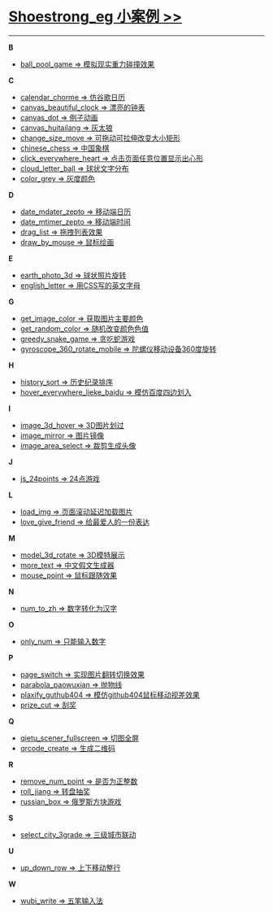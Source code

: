 # **[Shoestrong_eg 小案例 >>](http://shoestrong.github.io/blog-eg)**

***

**B**
* [ball_pool_game => 模拟现实重力碰撞效果](http://shoestrong.github.io/blog-eg/eg/ball_pool_game/) 


**C**
* [calendar_chorme => 仿谷歌日历](http://shoestrong.github.io/blog-eg/eg/calendar_chorme/) 
* [canvas_beautiful_clock => 漂亮的钟表](http://shoestrong.github.io/blog-eg/eg/canvas_beautiful_clock/) 
* [canvas_dot => 例子动画](http://shoestrong.github.io/blog-eg/eg/canvas_dot/)
* [canvas_huitailang => 灰太狼](http://shoestrong.github.io/blog-eg/eg/canvas_huitailang/)
* [change_size_move => 可拖动可拉伸改变大小矩形](http://shoestrong.github.io/blog-eg/eg/change_size_move/)
* [chinese_chess => 中国象棋](http://shoestrong.github.io/blog-eg/eg/chinese_chess/)
* [click_everywhere_heart => 点击页面任意位置显示出心形](http://shoestrong.github.io/blog-eg/eg/click_everywhere_heart/)
* [cloud_letter_ball => 球状文字分布](http://shoestrong.github.io/blog-eg/eg/cloud_letter_ball/)
* [color_grey => 灰度颜色](http://shoestrong.github.io/blog-eg/eg/color_grey/)


**D**
* [date_mdater_zepto => 移动端日历](http://shoestrong.github.io/blog-eg/eg/date_mdater_zepto/)
* [date_mtimer_zepto => 移动端时间](http://shoestrong.github.io/blog-eg/eg/date_mtimer_zepto/)
* [drag_list => 拖拽列表效果](http://shoestrong.github.io/blog-eg/eg/drag_list/)
* [draw_by_mouse => 鼠标绘画](http://shoestrong.github.io/blog-eg/eg/draw_by_mouse/)



**E**
* [earth_photo_3d => 球状照片旋转](http://shoestrong.github.io/blog-eg/eg/earth_photo_3d/) 
* [english_letter => 用CSS写的英文字母](http://shoestrong.github.io/blog-eg/eg/english_letter/)



**G**
* [get_image_color => 获取图片主要颜色](http://shoestrong.github.io/blog-eg/eg/get_image_color/)
* [get_random_color => 随机改变颜色色值](http://shoestrong.github.io/blog-eg/eg/get_random_color/)
* [greedy_snake_game => 贪吃蛇游戏](http://shoestrong.github.io/blog-eg/eg/greedy_snake_game/)
* [gyroscope_360_rotate_mobile => 陀螺仪移动设备360度旋转](http://shoestrong.github.io/blog-eg/eg/gyroscope_360_rotate_mobile/)



**H**
* [history_sort => 历史纪录排序](http://shoestrong.github.io/blog-eg/eg/history_sort/)
* [hover_everywhere_lieke_baidu => 模仿百度四边划入](http://shoestrong.github.io/blog-eg/eg/hover_everywhere_lieke_baidu/)



**I**
* [image_3d_hover => 3D图片划过](http://shoestrong.github.io/blog-eg/eg/image_3d_hover/)
* [image_mirror => 图片镜像](http://shoestrong.github.io/blog-eg/eg/image_mirror/)
* [image_area_select => 裁剪生成头像](http://shoestrong.github.io/blog-eg/eg/image_area_select/)



**J**
* [js_24points => 24点游戏](http://shoestrong.github.io/blog-eg/eg/js_24points/)



**L**
* [load_img => 页面滚动延迟加载图片](http://shoestrong.github.io/blog-eg/eg/load_img/)
* [love_give_friend => 给最爱人的一份表达](http://shoestrong.github.io/blog-eg/eg/love_give_friend/)



**M**
* [model_3d_rotate => 3D模特展示](http://shoestrong.github.io/blog-eg/eg/model_3d_rotate/)
* [more_text => 中文假文生成器](http://shoestrong.github.io/blog-eg/eg/more_text/)
* [mouse_point => 鼠标跟随效果](http://shoestrong.github.io/blog-eg/eg/mouse_point/)



**N**
* [num_to_zh => 数字转化为汉字](http://shoestrong.github.io/blog-eg/eg/num_to_zh/)



**O**
* [only_num => 只能输入数字](http://shoestrong.github.io/blog-eg/eg/only_num/)



**P**
* [page_switch => 实现图片翻转切换效果](http://shoestrong.github.io/blog-eg/eg/page_switch/)
* [parabola_paowuxian => 抛物线](http://shoestrong.github.io/blog-eg/eg/parabola_paowuxian/)
* [plaxify_guthub404 => 模仿github404鼠标移动视差效果](http://shoestrong.github.io/blog-eg/eg/plaxify_guthub404/)
* [prize_cut => 刮奖](http://shoestrong.github.io/blog-eg/eg/prize_cut/)



**Q**
* [qietu_scener_fullscreen => 切图全屏](http://shoestrong.github.io/blog-eg/eg/qietu_scener_fullscreen/)
* [qrcode_create => 生成二维码](http://shoestrong.github.io/blog-eg/eg/qrcode_create/)

**R**
* [remove_num_point => 是否为正整数](http://shoestrong.github.io/blog-eg/eg/remove_num_point/)
* [roll_jiang => 转盘抽奖](http://shoestrong.github.io/blog-eg/eg/roll_jiang/)
* [russian_box => 俄罗斯方块游戏](http://shoestrong.github.io/blog-eg/eg/russian_box/)



**S**
* [select_city_3grade => 三级城市联动](http://shoestrong.github.io/blog-eg/eg/select_city_3grade/)


**U**
* [up_down_row => 上下移动整行](http://shoestrong.github.io/blog-eg/eg/up_down_row)



**W**
* [wubi_write => 五笔输入法](http://shoestrong.github.io/blog-eg/eg/wubi_write/)

